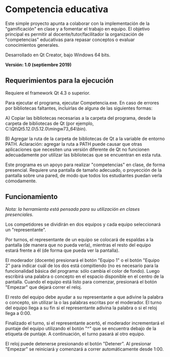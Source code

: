 # Competencia educativa

Este simple proyecto apunta a colaborar con la implementación de la "gamificación" en clase y a fomentar el trabajo en equipo. El objetivo principal es permitir al docente/tutor/facilitador la organización de "competencias" educativas para repasar conceptos o evaluar conocimientos generales.

Desarrollado en Qt Creator, bajo Windows 64 bits.

**Versión: 1.0 (septiembre 2019)**


## Requerimientos para la ejecución

Requiere el framework Qt 4.3 o superior.
  
Para ejecutar el programa, ejecutar Competencia.exe. En caso de errores por bibliotecas faltantes, incluirlas de alguna de las siguientes formas:
  
A) Copiar las bibliotecas necesarias a la carpeta del programa, desde la carpeta de bibliotecas de Qt (por ejemplo, C:\Qt\Qt5.12.0\5.12.0\mingw73_64\bin).
    
B) Agregar la ruta de la carpeta de bibliotecas de Qt a la variable de entorno PATH. Aclaración: agregar la ruta a PATH puede causar que otras aplicaciones que necesiten una versión diferente de Qt no funcionen adecuadamente por utilizar las bibliotecas que se encuentran en esta ruta.

Este programa es un apoyo para realizar "competencias" en clase, de forma presencial. Requiere una pantalla de tamaño adecuado, o proyección de la pantalla sobre una pared, de modo que todos los estudiantes puedan verla cómodamente.


## Funcionamiento

*Nota: la herramienta está pensada para su utilización en clases presenciales.*

Los competidores se dividirán en dos equipos y cada equipo seleccionará un "representante".

Por turnos, el representante de un equipo se colocará de espaldas a la pantalla (de manera que no pueda verla), mientras el resto del equipo estará frente a él (de forma que pueda ver la pantalla).

El moderador (docente) presionará el botón "Equipo 1" o el botón "Equipo 2" para indicar cuál de los dos está compitiendo (no es necesario para la funcionalidad básica del programa: sólo cambia el color de fondo). Luego escribirá una palabra o concepto en el espacio disponible en el centro de la pantalla. Cuando el equipo está listo para comenzar, presionará el botón "Empezar" que dejará correr el reloj.

El resto del equipo debe ayudar a su representante a que adivine la palabra o concepto, sin utilizar la o las palabras escritas por el moderador. El turno del equipo llega a su fin si el representante adivina la palabra o si el reloj llega a 0:00.

Finalizado el turno, si el representante acertó, el moderador incrementará el puntaje del equipo utilizando el botón "^" que se encuentra debajo de la etiqueta de puntaje. A continuación, el turno pasará al otro equipo.

El reloj puede detenerse presionando el botón "Detener". Al presionar "Empezar" se reiniciará y comenzará a correr automáticamente desde 1:00.


